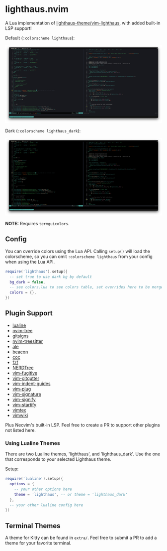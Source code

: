 # lighthaus.nvim

A Lua implementation of [lighthaus-theme/vim-lighthaus](https://github.com/lighthaus-theme/vim-lighthaus), with added built-in LSP support!

Default (`:colorscheme lighthaus`):

![normal](./assets/default.png)

Dark (`:colorscheme lighthaus_dark`):

![dark](./assets/dark.png)

**NOTE:** Requires `termguicolors`.

## Config

You can override colors using the Lua API. Calling `setup()` will load the colorscheme, so you can omit `:colorscheme lighthaus` from
your config when using the Lua API.

```lua
require('lighthaus').setup({
  -- set true to use dark bg by default
  bg_dark = false,
  -- see colors.lua to see colors table, set overrides here to be merged with defaults
  colors = {},
})
```

## Plugin Support

- [lualine](https://github.com/hoob3rt/lualine.nvim)
- [nvim-tree](https://github.com/kyazdani42/nvim-tree.lua)
- [gitsigns](https://github.com/lewis6991/gitsigns.nvim)
- [nvim-treesitter](https://github.com/nvim-treesitter/nvim-treesitter)
- [ale](https://github.com/dense-analysis/ale)
- [beacon](https://github.com/DanilaMihailov/beacon.nvim)
- [coc](https://github.com/neoclide/coc.nvim)
- [fzf](https://github.com/junegunn/fzf)
- [NERDTree](https://github.com/preservim/nerdtree)
- [vim-fugitive](https://github.com/tpope/vim-fugitive)
- [vim-gitgutter](https://github.com/airblade/vim-gitgutter)
- [vim-indent-guides](https://github.com/nathanaelkane/vim-indent-guides)
- [vim-plug](https://github.com/junegunn/vim-plug)
- [vim-signature](https://github.com/kshenoy/vim-signature)
- [vim-signify](https://github.com/mhinz/vim-signify)
- [vim-startify](https://github.com/mhinz/vim-startify)
- [vimtex](https://github.com/lervag/vimtex)
- [vimwiki](https://github.com/vimwiki/vimwiki)

Plus Neovim's built-in LSP. Feel free to create a PR to support other plugins not listed here.

### Using Lualine Themes

There are two Lualine themes, 'lighthaus', and 'lighthaus_dark'. Use the one that corresponds to your
selected Lighthaus theme.

Setup:

```lua
require('lualine').setup({
  options = {
    -- your other options here
    theme = 'lighthaus', -- or theme = 'lighthaus_dark'
  },
  -- your other lualine config here
})
```

## Terminal Themes

A theme for Kitty can be found in `extra/`. Feel free to submit a PR to add a theme for your favorite terminal.
